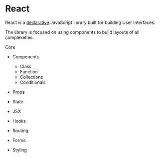 # React

React is a [declarative](https://github.com/iamdcj/javascripts/blob/master/paradigms/README.md#declarative-programming) JavaScript library built for building User Interfaces.

The library is focused on using components to build layouts of all complexeties. 

Core
- Components
  - Class
  - Function
  - Collections
  - Conditionals
- Props
- State
- JSX
- Hooks


- Routing
- Forms
- Styling
